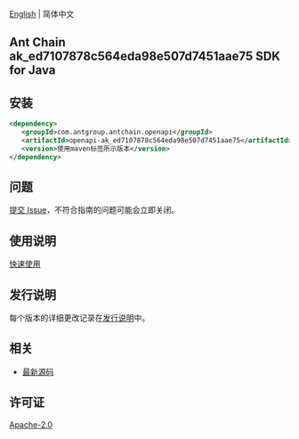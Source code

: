 [English](README.md) | 简体中文

## Ant Chain ak_ed7107878c564eda98e507d7451aae75 SDK for Java

## 安装

```xml
<dependency>
   <groupId>com.antgroup.antchain.openapi</groupId>
   <artifactId>openapi-ak_ed7107878c564eda98e507d7451aae75</artifactId>
   <version>使用maven标签所示版本</version>
</dependency>
```

## 问题

[提交 Issue](https://github.com/alipay/antchain-openapi-prod-sdk/issues/new)，不符合指南的问题可能会立即关闭。

## 使用说明

[快速使用](https://github.com/alipay/antchain-openapi-prod-sdk)

## 发行说明

每个版本的详细更改记录在[发行说明](./ChangeLog.txt)中。

## 相关

- [最新源码](https://github.com/alipay/antchain-openapi-prod-sdk/)

## 许可证

[Apache-2.0](http://www.apache.org/licenses/LICENSE-2.0)
